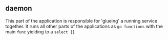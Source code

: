## daemon

This part of the application is responsible for 'glueing' a running service together. It runs all other parts of the applications as `go functions` with the main `func` yielding to a `select {}`
